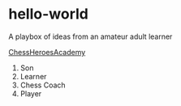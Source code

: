 # hello-world
A playbox of ideas from an amateur adult learner

[ChessHeroesAcademy](bflores65.wixsite.com)
1. Son
2. Learner
3. Chess Coach
4. Player
